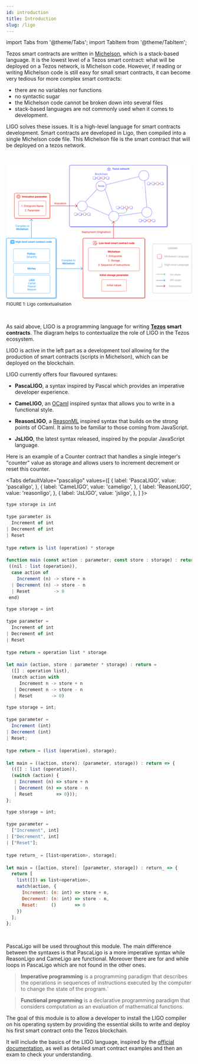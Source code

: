 ```yaml
---
id: introduction
title: Introduction
slug: /ligo
---
```


import Tabs from '@theme/Tabs';
import TabItem from '@theme/TabItem';

Tezos smart contracts are written in [Michelson](https://opentezos.com/michelson), which is a stack-based language.
It is the lowest level of a Tezos smart contract: what will be deployed on a Tezos network, is Michelson code.
However, if reading or writing Michelson code is still easy for small smart contracts, 
it can become very tedious for more complex smart contracts:
- there are no variables nor functions
- no syntactic sugar
- the Michelson code cannot be broken down into several files
- stack-based languages are not commonly used when it comes to development.

LIGO solves these issues. 
It is a high-level language for smart contracts development.
Smart contracts are developed in Ligo, then compiled into a single Michelson code file. 
This Michelson file is the smart contract that will be deployed on a tezos network.

<br/>

![](../../static/img/ligo/intro_schema.svg)
<small className="figure">FIGURE 1: Ligo contextualisation </small>

<br/>

As said above, LIGO is a programming language for writing **[Tezos](https://tezos.com/) smart contracts**.
The diagram helps to contextualize the role of LIGO in the Tezos ecosystem.

LIGO is active in the left part as a development tool allowing
for the production of smart contracts (scripts in Michelson),
which can be deployed on the blockchain.

LIGO currently offers four flavoured syntaxes:

- **PascaLIGO**, a syntax inspired by Pascal which provides an imperative developer experience.

- **CameLIGO**, an [OCaml](https://ocaml.org/) inspired syntax that allows you to write in a functional style.

- **ReasonLIGO**, a [ReasonML](https://reasonml.github.io/) inspired syntax that builds on the strong points of OCaml. 
  It aims to be familiar to those coming from JavaScript.
  
- **JsLIGO**, the latest syntax released, inspired by the popular JavaScript language.

Here is an example of a Counter contract that handles a single integer's "counter" value 
as storage and allows users to increment decrement or reset this counter.

<Tabs
  defaultValue="pascaligo"
  values={[
  { label: 'PascaLIGO', value: 'pascaligo', },
  { label: 'CameLIGO', value: 'cameligo', },
  { label: 'ReasonLIGO', value: 'reasonligo', },
  { label: 'JsLIGO', value: 'jsligo', },
  ]
}>

<TabItem value="pascaligo">

```js
type storage is int

type parameter is
  Increment of int
| Decrement of int
| Reset

type return is list (operation) * storage

function main (const action : parameter; const store : storage) : return is
 ((nil : list (operation)),
  case action of
    Increment (n) -> store + n
  | Decrement (n) -> store - n
  | Reset         -> 0
 end)
```

</TabItem>
<TabItem value="cameligo">

```js
type storage = int

type parameter =
  Increment of int
| Decrement of int
| Reset

type return = operation list * storage

let main (action, store : parameter * storage) : return =
  ([] : operation list),
  (match action with
     Increment n -> store + n
   | Decrement n -> store - n
   | Reset       -> 0)
```

</TabItem>
<TabItem value="reasonligo">

```js
type storage = int;

type parameter =
  Increment (int)
| Decrement (int)
| Reset;

type return = (list (operation), storage);

let main = ((action, store): (parameter, storage)) : return => {
  (([] : list (operation)),
  (switch (action) {
   | Increment (n) => store + n
   | Decrement (n) => store - n
   | Reset         => 0}));
};
```

</TabItem>
<TabItem value="jsligo">

```js
type storage = int;

type parameter =
  ["Increment", int]
| ["Decrement", int]
| ["Reset"];

type return_ = [list<operation>, storage];

let main = ([action, store]: [parameter, storage]) : return_ => {
  return [
    list([]) as list<operation>,
    match(action, {
      Increment: (n: int) => store + n,
      Decrement: (n: int) => store - n,
      Reset:     ()       => 0
    })
  ];
};
```

</TabItem>
</Tabs>

<br/>

PascaLigo will be used throughout this module.
The main difference between the syntaxes is that PascaLigo is a more imperative syntax while ReasonLigo 
and CameLigo are functional. 
Moreover there are for and while loops in PascaLigo which are not found in the other ones.

> **Imperative programming** is a programming paradigm that describes 
> the operations in sequences of instructions executed by the computer to change the state of the program.`

> **Functional programming** is a declarative programming paradigm that considers computation as an evaluation of mathematical functions.

The goal of this module is to allow a developer to install the LIGO compiler on his operating system
by providing the essential skills to write and deploy his first smart contract
onto the Tezos blockchain.

It will include the basics of the LIGO language,
inspired by the [official documentation](https://ligolang.org/docs/language-basics/types),
as well as detailed smart contract examples and then an exam to check your understanding.

